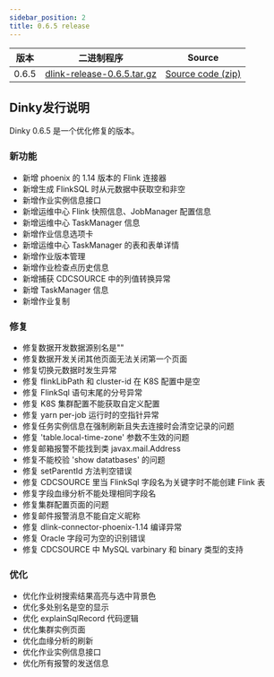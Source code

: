 ```yaml
---
sidebar_position: 2
title: 0.6.5 release
---
```




| 版本    | 二进制程序                                                                                                                | Source                                                                               |
|-------|----------------------------------------------------------------------------------------------------------------------|--------------------------------------------------------------------------------------|
| 0.6.5 | [dlink-release-0.6.5.tar.gz](https://github.com/DataLinkDC/dlink/releases/download/0.6.5/dlink-release-0.6.5.tar.gz) | [Source code (zip)](https://github.com/DataLinkDC/dlink/archive/refs/tags/0.6.5.zip) |


## Dinky发行说明

Dinky 0.6.5 是一个优化修复的版本。

### 新功能

- 新增 phoenix 的 1.14 版本的 Flink 连接器
- 新增生成 FlinkSQL 时从元数据中获取空和非空
- 新增作业实例信息接口
- 新增运维中心 Flink 快照信息、JobManager 配置信息
- 新增运维中心 TaskManager 信息
- 新增作业信息选项卡
- 新增运维中心 TaskManager 的表和表单详情
- 新增作业版本管理
- 新增作业检查点历史信息
- 新增捕获 CDCSOURCE 中的列值转换异常
- 新增 TaskManager 信息
- 新增作业复制

### 修复

- 修复数据开发数据源别名是""
- 修复数据开发关闭其他页面无法关闭第一个页面
- 修复切换元数据时发生异常
- 修复 flinkLibPath 和 cluster-id 在 K8S 配置中是空
- 修复 FlinkSql 语句末尾的分号异常
- 修复 K8S 集群配置不能获取自定义配置
- 修复 yarn per-job 运行时的空指针异常
- 修复任务实例信息在强制刷新且失去连接时会清空记录的问题
- 修复 'table.local-time-zone' 参数不生效的问题
- 修复邮箱报警不能找到类 javax.mail.Address
- 修复不能校验 'show datatbases' 的问题
- 修复 setParentId 方法判空错误
- 修复 CDCSOURCE 里当 FlinkSql 字段名为关键字时不能创建 Flink 表
- 修复字段血缘分析不能处理相同字段名
- 修复集群配置页面的问题
- 修复邮件报警消息不能自定义昵称
- 修复 dlink-connector-phoenix-1.14 编译异常
- 修复 Oracle 字段可为空的识别错误
- 修复 CDCSOURCE 中 MySQL varbinary 和 binary 类型的支持

### 优化

- 优化作业树搜索结果高亮与选中背景色
- 优化多处别名是空的显示
- 优化 explainSqlRecord 代码逻辑
- 优化集群实例页面
- 优化血缘分析的刷新
- 优化作业实例信息接口
- 优化所有报警的发送信息
